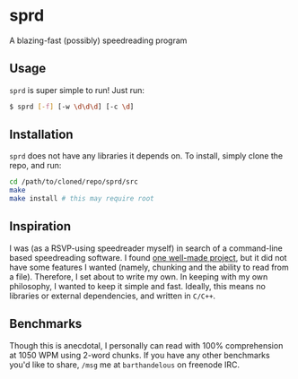 # sprd
A blazing-fast (possibly) speedreading program

## Usage
`sprd` is super simple to run! Just run:
```sh
$ sprd [-f] [-w \d\d\d] [-c \d]
```

## Installation
`sprd` does not have any libraries it depends on. To install, simply clone the repo, and run:
```sh
cd /path/to/cloned/repo/sprd/src
make
make install # this may require root
```

## Inspiration
I was (as a RSVP-using speedreader myself) in search of a command-line based speedreading software. I found [one well-made project](https://github.com/pasky/speedread), but it did not have some features I wanted (namely, chunking and the ability to read from a file). Therefore, I set about to write my own. In keeping with my own philosophy, I wanted to keep it simple and fast. Ideally, this means no libraries or external dependencies, and written in `C/C++`. 

## Benchmarks
Though this is anecdotal, I personally can read with 100% comprehension at 1050 WPM using 2-word chunks. If you have any other benchmarks you'd like to share, `/msg` me at `barthandelous` on freenode IRC.
